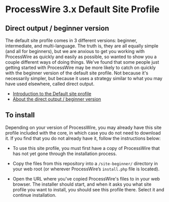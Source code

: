 # ProcessWire 3.x Default Site Profile

## Direct output / beginner version

The default site profile comes in 3 different versions: beginner, intermediate, and 
multi-language. The truth is, they are all equally simple (and all for beginners), 
but we are anxious to get you working with ProcessWire as quickly and easily as 
possible, so wanted to show you a couple different ways of doing things. We've 
found that some people just getting started with ProcessWire may be more likely 
to catch on quickly with the beginner version of the default site profile. Not 
because it's necessarily simpler, but because it uses a strategy similar to what 
you may have used elsewhere, called direct output.

- [Introduction to the Default site profile](https://processwire.com/docs/tutorials/default-site-profile/)
- [About the direct output / beginner version](https://processwire.com/docs/tutorials/default-site-profile/#beginner-direct-output-version)

## To install

Depending on your version of ProcessWire, you may already have this site profile
included with the core, in which case you do not need to download it. If you find
that you do not already have it, follow the instructions below: 

- To use this site profile, you must first have a copy of ProcessWire that has 
  not yet gone through the installation process. 

- Copy the files from this repository into a `/site-beginner/` directory in your
  web root (or wherever ProcessWire’s `install.php` file is located). 

- Open the URL where you've copied ProcessWire's files to in your web browser. 
  The installer should start, and when it asks you what site profile you want to
  install, you should see this profile there. Select it and continue installation.


